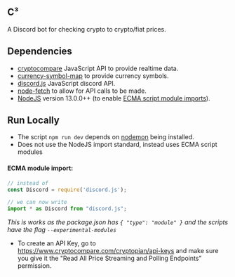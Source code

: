 ## C³

A Discord bot for checking crypto to crypto/fiat prices.

Dependencies
-------

- [cryptocompare](https://github.com/ExodusMovement/cryptocompare) JavaScript API to provide realtime data.
- [currency-symbol-map](https://www.npmjs.com/package/currency-symbol-map) to provide currency symbols.
- [discord.js](https://discord.js.org/#/) JavaScript discord API.
- [node-fetch](https://github.com/node-fetch/node-fetch) to allow for API calls to be made.
- [NodeJS](https://nodejs.org/en/) version 13.0.0++ (to enable [ECMA script module imports](#ecma-module-import)).

Run Locally
-------

- The script `npm run dev` depends on [nodemon](https://www.npmjs.com/package/nodemon) being installed. 
- Does not use the NodeJS import standard, instead uses ECMA script modules
#### ECMA module import:
 ```js
 // instead of
 const Discord = require('discord.js');
 
 // we can now write
 import * as Discord from "discord.js"; 
 ```
 _This is works as the package.json has `{ "type": "module" }` and the scripts have the flag `--experimental-modules`_
 
- To create an API Key, go to https://www.cryptocompare.com/cryptopian/api-keys and make sure you give it the "Read All Price Streaming and Polling Endpoints" permission.
